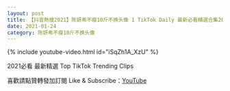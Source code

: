 ```yaml
---
layout: post
title: 【抖音熱搜2021】陈妍希不瘦10斤不换头像 1 TikTok Daily 最新必看精選合集2021 01 24
date: 2021-01-24
category: 陈妍希不瘦10斤不换头像
---
```


{% include youtube-video.html id="iSqZh1A_XzU" %}

2021必看 最新精選 Top TikTok Trending Clips

喜歡請點贊轉發加訂閱 Like & Subscribe：[YouTube](https://www.youtube.com/channel/UCAoR7VcanIPd04uEq_GIylA/videos)

